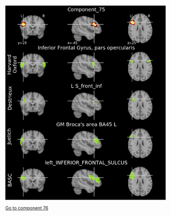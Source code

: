 ![75](preliminary/75.jpg "Component 75")

[Go to component 76](https://parietal-inria.github.io/MODL_atlas/128/76 "Component 76")
